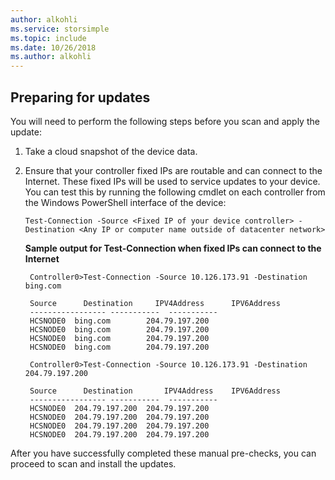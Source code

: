 ```yaml
---
author: alkohli
ms.service: storsimple
ms.topic: include
ms.date: 10/26/2018
ms.author: alkohli
---
```


## Preparing for updates
You will need to perform the following steps before you scan and apply the update:

1. Take a cloud snapshot of the device data.
2. Ensure that your controller fixed IPs are routable and can connect to the Internet. These fixed IPs will be used to service updates to your device. You can test this by running the following cmdlet on each controller from the Windows PowerShell interface of the device:
   
     `Test-Connection -Source <Fixed IP of your device controller> -Destination <Any IP or computer name outside of datacenter network> `
   
    **Sample output for Test-Connection when fixed IPs can connect to the Internet**

        Controller0>Test-Connection -Source 10.126.173.91 -Destination bing.com

        Source      Destination     IPV4Address      IPV6Address
        ----------------- -----------  -----------
        HCSNODE0  bing.com        204.79.197.200
        HCSNODE0  bing.com        204.79.197.200
        HCSNODE0  bing.com        204.79.197.200
        HCSNODE0  bing.com        204.79.197.200

        Controller0>Test-Connection -Source 10.126.173.91 -Destination  204.79.197.200

        Source      Destination       IPV4Address    IPV6Address
        ----------------- -----------  -----------
        HCSNODE0  204.79.197.200  204.79.197.200
        HCSNODE0  204.79.197.200  204.79.197.200
        HCSNODE0  204.79.197.200  204.79.197.200
        HCSNODE0  204.79.197.200  204.79.197.200

After you have successfully completed these manual pre-checks, you can proceed to scan and install the updates.

